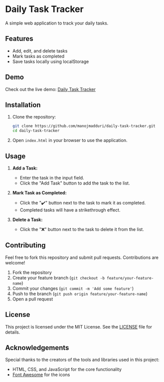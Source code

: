 # Daily Task Tracker

A simple web application to track your daily tasks. 

## Features

- Add, edit, and delete tasks
- Mark tasks as completed
- Save tasks locally using localStorage

## Demo

Check out the live demo: [Daily Task Tracker](https://manojmadduri.github.io/daily-task-tracker/)

## Installation

1. Clone the repository:
    ```bash
    git clone https://github.com/manojmadduri/daily-task-tracker.git
    cd daily-task-tracker
    ```

2. Open `index.html` in your browser to use the application.

## Usage

1. **Add a Task:** 
    - Enter the task in the input field.
    - Click the "Add Task" button to add the task to the list.

2. **Mark Task as Completed:** 
    - Click the "✔️" button next to the task to mark it as completed.
    - Completed tasks will have a strikethrough effect.

3. **Delete a Task:** 
    - Click the "❌" button next to the task to delete it from the list.



## Contributing

Feel free to fork this repository and submit pull requests. Contributions are welcome!

1. Fork the repository
2. Create your feature branch (`git checkout -b feature/your-feature-name`)
3. Commit your changes (`git commit -m 'Add some feature'`)
4. Push to the branch (`git push origin feature/your-feature-name`)
5. Open a pull request

## License

This project is licensed under the MIT License. See the [LICENSE](LICENSE) file for details.

## Acknowledgements

Special thanks to the creators of the tools and libraries used in this project:
- HTML, CSS, and JavaScript for the core functionality
- [Font Awesome](https://fontawesome.com/) for the icons

